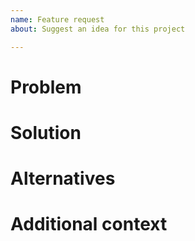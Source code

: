 ```yaml
---
name: Feature request
about: Suggest an idea for this project

---
```


# Problem

<!--
Is your feature request related to a problem? Please describe.
A clear and concise description of what the problem is. Ex. I'm always frustrated when [...]
-->

# Solution

<!--
Describe the solution you'd like
A clear and concise description of what you want to happen.
-->

# Alternatives

<!--
Describe alternatives you've considered
A clear and concise description of any alternative solutions or features you've considered.
-->

# Additional context

<!-- Add any other context or screenshots about the feature request here. -->
